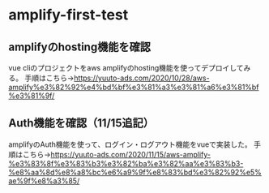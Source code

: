 # amplify-first-test

## amplifyのhosting機能を確認
vue cliのプロジェクトをaws amplifyのhosting機能を使ってデプロイしてみる。
手順はこちら→https://yuuto-ads.com/2020/10/28/aws-amplify%e3%82%92%e4%bd%bf%e3%81%a3%e3%81%a6%e3%81%bf%e3%81%9f/

## Auth機能を確認（11/15追記）
amplifyのAuth機能を使って、ログイン・ログアウト機能をvueで実装した。
手順はこちら→https://yuuto-ads.com/2020/11/15/aws-amplify-%e3%83%8f%e3%83%b3%e3%82%ba%e3%82%aa%e3%83%b3-%e8%aa%8d%e8%a8%bc%e6%a9%9f%e8%83%bd%e3%82%92%e5%ae%9f%e8%a3%85/
